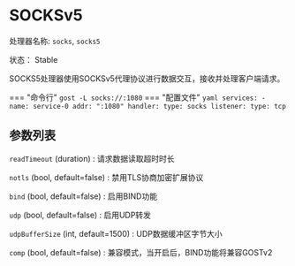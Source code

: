 # SOCKSv5

处理器名称: `socks`, `socks5`

状态： Stable

SOCKS5处理器使用SOCKSv5代理协议进行数据交互，接收并处理客户端请求。

=== "命令行"
    ```
	gost -L socks://:1080
	```
=== "配置文件"
    ```yaml
	services:
	- name: service-0
	  addr: ":1080"
	  handler:
		type: socks
	  listener:
		type: tcp
	```

## 参数列表

`readTimeout` (duration)
:    请求数据读取超时时长

`notls` (bool, default=false)
:    禁用TLS协商加密扩展协议

`bind` (bool, default=false)
:    启用BIND功能

`udp` (bool, default=false)
:    启用UDP转发

`udpBufferSize` (int, default=1500)
:    UDP数据缓冲区字节大小

`comp` (bool, default=false)
:   兼容模式，当开启后，BIND功能将兼容GOSTv2
